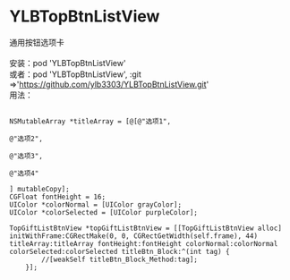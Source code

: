 # YLBTopBtnListView
通用按钮选项卡
<br>
<br>安装：pod 'YLBTopBtnListView'
<br>或者：pod 'YLBTopBtnListView', :git =>'https://github.com/ylb3303/YLBTopBtnListView.git'
<br>
用法：
<pre><code>
NSMutableArray *titleArray = [@[@"选项1",
                                    <br>@"选项2",
                                    <br>@"选项3",
                                    <br>@"选项4"
                                    <br>] mutableCopy];
CGFloat fontHeight = 16;
UIColor *colorNormal = [UIColor grayColor];
UIColor *colorSelected = [UIColor purpleColor];

TopGiftListBtnView *topGiftListBtnView = [[TopGiftListBtnView alloc] initWithFrame:CGRectMake(0, 0, CGRectGetWidth(self.frame), 44) titleArray:titleArray fontHeight:fontHeight colorNormal:colorNormal colorSelected:colorSelected titleBtn_Block:^(int tag) {
        //[weakSelf titleBtn_Block_Method:tag];
    }];
</code></pre>
